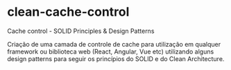 # clean-cache-control

Cache control - SOLID Principles & Design Patterns

Criação de uma camada de controle de cache para utilização em qualquer framework ou biblioteca web (React, Angular, Vue etc) utilizando alguns design patterns para seguir os princípios do SOLID e do Clean Architecture.
